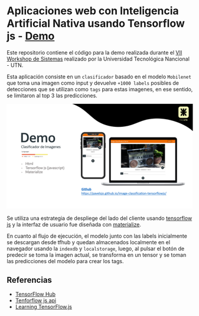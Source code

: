 # Aplicaciones web con Inteligencia Artificial Nativa usando Tensorflow js - [Demo](https://pavelsjo.github.io/image-classification-tensorflowjs/)

Este repositorio contiene el código para la demo realizada durante el [VII Workshop de Sistemas](https://www.youtube.com/channel/UCru5ORwpLUvr0YvuHn23vEA) realizado por la Universidad Tecnológica Nancional - UTN.

Esta aplicación consiste en un `clasificador` basado en el modelo `Mobilenet` que toma una imagen como input y devuelve `+1000 labels` posibles de detecciones que se utilizan como `tags` para estas imagenes, en ese sentido, se limitaron al top 3 las predicciones.

![img](/demo.png)

 Se utiliza una estrategia de despliege del lado del cliente usando [tensorflow js](https://www.tensorflow.org/js?hl=es-419) y la interfaz de usuario fue diseñada con [materialize](https://materializecss.com/).

 En cuanto al flujo de ejecución, el modelo junto con las labels inicialmente se descargan desde tfhub y quedan almacenados localmente en el navegador usando la `indexdb` y `localstorage`, luego, al pulsar el botón de predecir se toma la imagen actual, se transforma en un tensor y se toman las predicciones del modelo para crear los tags.

## Referencias

- [TensorFlow Hub](https://tfhub.dev/)
- [Tenforflow js api](https://js.tensorflow.org/api/latest/#unique)
- [Learning TensorFlow.js](https://learning.oreilly.com/library/view/learning-tensorflow-js/9781492090786/ch05.html#idm45049246351960)
